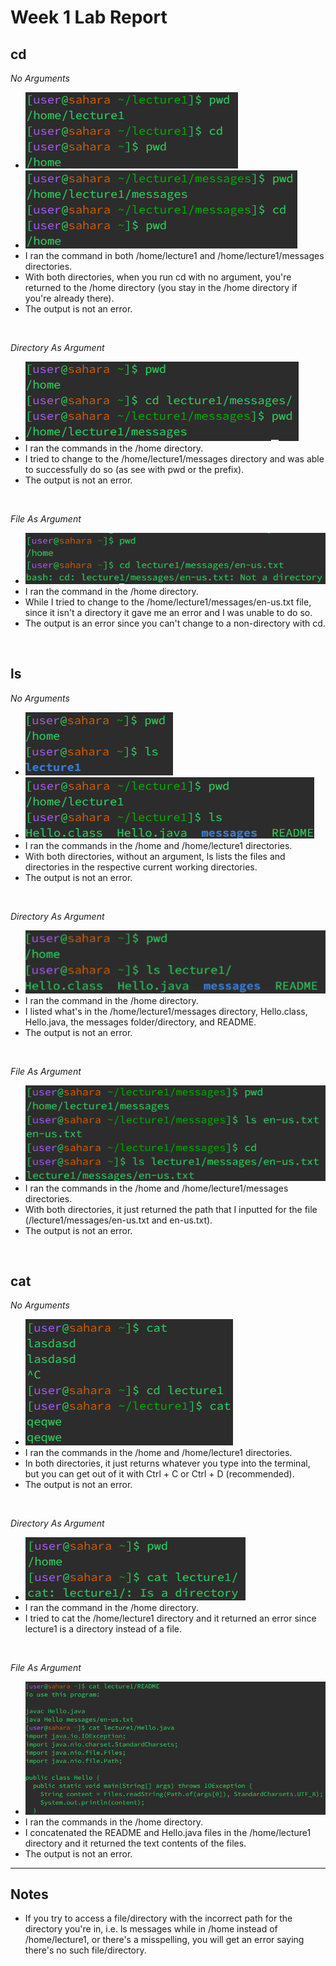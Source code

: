 # Week 1 Lab Report
## cd
_No Arguments_
* ![Image](cdNoArg1.png)
* ![Image](cdNoArg2.png)
* I ran the command in both /home/lecture1 and /home/lecture1/messages directories.
* With both directories, when you run cd with no argument, you're returned to the /home directory (you stay in the /home directory if you're already there). 
* The output is not an error.
<br>

_Directory As Argument_
* ![Image](cdDArg1.png)
* I ran the commands in the /home directory.
* I tried to change to the /home/lecture1/messages directory and was able to successfully do so (as see with pwd or the prefix).
* The output is not an error.
<br>

_File As Argument_
* ![Image](cdFArg1.png)
* I ran the command in the /home directory.
* While I tried to change to the /home/lecture1/messages/en-us.txt file, since it isn't a directory it gave me an error and I was unable to do so.
* The output is an error since you can't change to a non-directory with cd.
<br>

## ls
_No Arguments_
* ![Image](lsNoArg1.png)
* ![Image](lsNoArg.png)
* I ran the commands in the /home and /home/lecture1 directories.
* With both directories, without an argument, ls lists the files and directories in the respective current working directories.
* The output is not an error.
<br>

_Directory As Argument_
* ![Image](lsDArg.png)
* I ran the command in the /home directory.
* I listed what's in the /home/lecture1/messages directory, Hello.class, Hello.java, the messages folder/directory, and README.
* The output is not an error.
<br>

_File As Argument_
* ![Image](lsFArg1.png)
* I ran the commands in the /home and /home/lecture1/messages directories.
* With both directories, it just returned the path that I inputted for the file (/lecture1/messages/en-us.txt and en-us.txt).
* The output is not an error.
<br>

## cat
_No Arguments_
* ![Image](catNoArg1.png)
* I ran the commands in the /home and /home/lecture1 directories.
* In both directories, it just returns whatever you type into the terminal, but you can get out of it with Ctrl + C or Ctrl + D (recommended).
* The output is not an error.
<br>

_Directory As Argument_
* ![Image](catDArg.png)
* I ran the command in the /home directory.
* I tried to cat the /home/lecture1 directory and it returned an error since lecture1 is a directory instead of a file.
<br>

_File As Argument_
* ![Image](catFArg.png)
* I ran the commands in the /home directory.
* I concatenated the README and Hello.java files in the /home/lecture1 directory and it returned the text contents of the files.
* The output is not an error.

***

## Notes
* If you try to access a file/directory with the incorrect path for the directory you're in, i.e. ls messages while in /home instead of /home/lecture1, or there's a misspelling, you will get an error saying there's no such file/directory.
